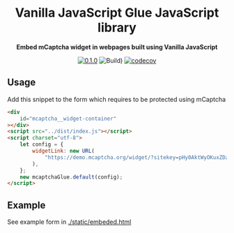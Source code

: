 <div align="center">

  <h1>Vanilla JavaScript Glue JavaScript library</h1>

<strong>Embed mCaptcha widget in webpages built using Vanilla JavaScript</strong>

[![0.1.0](https://img.shields.io/badge/TypeScript_docs-master-2b7489)](https://mcaptcha.github.io/glue/vanilla)
![Build)](<https://github.com/mCaptcha/glue/workflows/CI%20(Linux)/badge.svg>)
[![codecov](https://codecov.io/gh/mCaptcha/glue/branch/master/graph/badge.svg)](https://codecov.io/gh/mCaptcha/glue)

</div>

## Usage

Add this snippet to the form which requires to be protected using
mCaptcha

```html
<div
	id="mcaptcha__widget-container"
></div>
<script src="../dist/index.js"></script>
<script charset="utf-8">
	let config = {
		widgetLink: new URL(
			"https://demo.mcaptcha.org/widget/?sitekey=pHy0AktWyOKuxZDzFfoaewncWecCHo23"
		),
	};
	new mcaptchaGlue.default(config);
</script>
```

## Example

See example form in [./static/embeded.html](./static/embeded.html)
